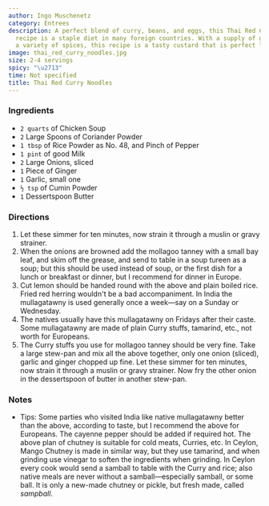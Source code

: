```yaml
---
author: Ingo Muschenetz
category: Entrees
description: A perfect blend of curry, beans, and eggs, this Thai Red Curry Noodles
  recipe is a staple diet in many foreign countries. With a supply of good eggs and
  a variety of spices, this recipe is a tasty custard that is perfect for any meal.
image: thai_red_curry_noodles.jpg
size: 2-4 servings
spicy: "\u2713"
time: Not specified
title: Thai Red Curry Noodles
---
```


### Ingredients

* `2 quarts` of Chicken Soup
* `2` Large Spoons of Coriander Powder
* `1 tbsp` of Rice Powder as No. 48, and Pinch of Pepper
* `1 pint` of good Milk
* `2` Large Onions, sliced
* `1` Piece of Ginger
* `1` Garlic, small one
* `½ tsp` of Cumin Powder
* `1` Dessertspoon Butter

### Directions

1. Let these simmer for ten minutes, now strain it through a muslin or gravy strainer.
2. When the onions are browned add the mollagoo tanney with a small bay leaf, and skim off the grease, and send to table in a soup tureen as a soup; but this should be used instead of soup, or the first dish for a lunch or breakfast or dinner, but I recommend for dinner in Europe.
3. Cut lemon should be handed round with the above and plain boiled rice. Fried red herring wouldn't be a bad accompaniment. In India the mullagatawny is used generally once a week—say on a Sunday or Wednesday.
4. The natives usually have this mullagatawny on Fridays after their caste. Some mullagatawny are made of plain Curry stuffs, tamarind, etc., not worth for Europeans.
5. The Curry stuffs you use for mollagoo tanney should be very fine. Take a large stew-pan and mix all the above together, only one onion (sliced), garlic and ginger chopped up fine. Let these simmer for ten minutes, now strain it through a muslin or gravy strainer. Now fry the other onion in the dessertspoon of butter in another stew-pan.

### Notes

- Tips: Some parties who visited India like native mullagatawny better than the above, according to taste, but I recommend the above for Europeans. The cayenne pepper should be added if required hot. The above plan of chutney is suitable for cold meats, Curries, etc. In Ceylon, Mango Chutney is made in similar way, but they use tamarind, and when grinding use vinegar to soften the ingredients when grinding. In Ceylon every cook would send a samball to table with the Curry and rice; also native meals are never without a samball—especially samball, or some ball. It is only a new-made chutney or pickle, but fresh made, called _sampball_.